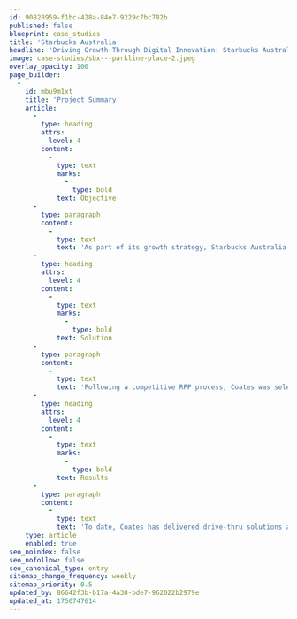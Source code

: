 ```yaml
---
id: 90828959-f1bc-428a-84e7-9229c7bc782b
published: false
blueprint: case_studies
title: 'Starbucks Australia'
headline: 'Driving Growth Through Digital Innovation: Starbucks Australia’s Move to a Connected Restaurant Ecosystem'
image: case-studies/sbx---parkline-place-2.jpeg
overlay_opacity: 100
page_builder:
  -
    id: mbu9m1xt
    title: 'Project Summary'
    article:
      -
        type: heading
        attrs:
          level: 4
        content:
          -
            type: text
            marks:
              -
                type: bold
            text: Objective
      -
        type: paragraph
        content:
          -
            type: text
            text: 'As part of its growth strategy, Starbucks Australia set out to expand its footprint through drive-thru formats and elevate the in-store and drive-thru experience through digital innovation. With Australian consumers increasingly valuing speed and convenience, Starbucks aimed to create a more connected, seamless journey that aligns with its brand promise of high-quality service, digital engagement, and community connection.​'
      -
        type: heading
        attrs:
          level: 4
        content:
          -
            type: text
            marks:
              -
                type: bold
            text: Solution
      -
        type: paragraph
        content:
          -
            type: text
            text: 'Following a competitive RFP process, Coates was selected as the sole supplier for connected hardware, software and traditional signage across all new and remodelled Starbucks locations in Australia. The solution included a mix of indoor and outdoor digital menu boards, powered by a centralised CMS for real-time content updates and seasonal campaigns, as well as high-quality traditional signage to ensure brand consistency across the network.​'
      -
        type: heading
        attrs:
          level: 4
        content:
          -
            type: text
            marks:
              -
                type: bold
            text: Results
      -
        type: paragraph
        content:
          -
            type: text
            text: 'To date, Coates has delivered drive-thru solutions at xx sites, traditional signage at xx locations, and enabled xx sites with a centralised content management system (CMS). Current work includes the installation of indoor and outdoor digital menu boards (ODMB + IDMB) at 16 sites, indoor-only digital boards (IDMB) at 6 sites, traditional signage at 20 locations, and CMS implementation across 22 sites. As Starbucks continues to scale its national network, Coates remains a trusted partner—simplifying complex restaurant operations through tailored technology, signage, and service delivery.'
    type: article
    enabled: true
seo_noindex: false
seo_nofollow: false
seo_canonical_type: entry
sitemap_change_frequency: weekly
sitemap_priority: 0.5
updated_by: 86642f3b-b17a-4a38-bde7-962022b2979e
updated_at: 1750747614
---
```

